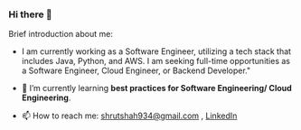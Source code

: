 ### Hi there 👋


Brief introduction about me:

- I am currently working as a Software Engineer, utilizing a tech stack that includes Java, Python, and AWS. I am seeking full-time opportunities as a Software Engineer, Cloud Engineer, or Backend Developer."
  
- 🌱 I’m currently learning **best practices for Software Engineering/ Cloud Engineering**.

- 📫 How to reach me: shrutshah934@gmail.com , [LinkedIn](https://www.linkedin.com/in/shrut-shah/) 
